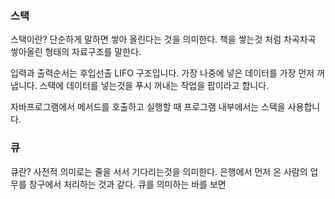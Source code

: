 ### 스택
스택이란?
단순하게 말하면 쌓아 올린다는 것을 의미한다.
책을 쌓는것 처럼 차곡차곡 쌓아올린 형태의 자료구조를 말한다.

입력과 출력순서는 후입선출 LIFO 구조입니다. 가장 나중에 넣은 데이터를 가장 먼저 꺼냅니다.
스택에 데이터를 넣는것을 푸시 꺼내는 작업을 팝이라고 합니다.

자바프로그램에서 메서드를 호출하고 실행할 때 프로그램 내부에서는 스택을 사용합니다.

### 큐
큐란?
사전적 의미로는 줄을 서서 기다리는것을 의미한다. 은행에서 먼저 온 사람의 업무를 창구에서 처리하는 것과 같다.
큐를 의미하는 바를 보면